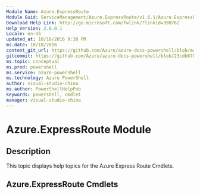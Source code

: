 ```yaml
---
Module Name: Azure.ExpressRoute
Module Guid: ServiceManagement/Azure.ExpressRoute/v1.6.1/Azure.ExpressRoute.md
Download Help Link: http://go.microsoft.com/fwlink/?linkid=390762
Help Version: 2.0.0.1
Locale: en-US
updated_at: 10/18/2016 9:38 PM
ms.date: 10/18/2016
content_git_url: https://github.com/Azure/azure-docs-powershell/blob/master/azureps-cmdlets-docs/ServiceManagement/Azure.ExpressRoute/v1.6.1/Azure.ExpressRoute.md
gitcommit: https://github.com/Azure/azure-docs-powershell/blob/23cdb8705d4ab9807c0e21b238f3b134a7d49c7d/azureps-cmdlets-docs/ServiceManagement/Azure.ExpressRoute/v1.6.1/Azure.ExpressRoute.md
ms.topic: conceptual
ms.prod: powershell
ms.service: azure-powershell
ms.technology: Azure PowerShell
author: visual-studio-china
ms.author: PowerShellHelpPub
keywords: powershell, cmdlet
manager: visual-studio-china
---
```


# Azure.ExpressRoute Module
## Description
This topic displays help topics for the Azure Express Route Cmdlets. 

## Azure.ExpressRoute Cmdlets


